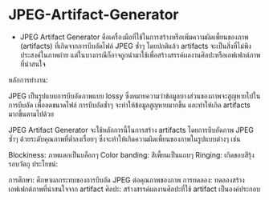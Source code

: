 # JPEG-Artifact-Generator

- JPEG Artifact Generator คือเครื่องมือที่ใช้ในการสร้างหรือเพิ่มความผิดเพี้ยนของภาพ (artifacts) ที่เกิดจากการบีบอัดไฟล์ JPEG ซ้ำๆ โดยปกติแล้ว artifacts จะเป็นสิ่งที่ไม่พึงประสงค์ในภาพถ่าย แต่ในบางกรณีก็อาจถูกนำมาใช้เพื่อสร้างสรรค์ผลงานศิลปะหรือเอฟเฟกต์ภาพที่น่าสนใจ

หลักการทำงาน:

JPEG เป็นรูปแบบการบีบอัดภาพแบบ lossy ซึ่งหมายความว่าข้อมูลบางส่วนของภาพจะสูญหายไปในการบีบอัด เพื่อลดขนาดไฟล์ การบีบอัดซ้ำๆ จะทำให้ข้อมูลสูญหายมากขึ้น และทำให้เกิด artifacts มากขึ้นตามไปด้วย

JPEG Artifact Generator จะใช้หลักการนี้ในการสร้าง artifacts โดยการบีบอัดภาพ JPEG ซ้ำๆ ด้วยระดับคุณภาพที่ต่ำลงเรื่อยๆ ซึ่งจะทำให้เกิดความผิดเพี้ยนของภาพในรูปแบบต่างๆ เช่น

Blockiness: ภาพแตกเป็นบล็อกๆ
Color banding: สีเพี้ยนเป็นแถบๆ
Ringing: เกิดขอบสีรุ้งรอบวัตถุ
ประโยชน์:

การศึกษา: ศึกษาผลกระทบของการบีบอัด JPEG ต่อคุณภาพของภาพ
การทดลอง: ทดลองสร้างเอฟเฟกต์ภาพที่น่าสนใจจาก artifact
ศิลปะ: สร้างสรรค์ผลงานศิลปะที่ใช้ artifact เป็นองค์ประกอบ
